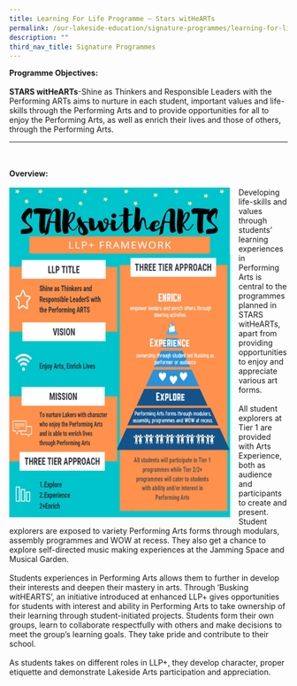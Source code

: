 ```yaml
---
title: Learning For Life Programme – Stars witHeARTs
permalink: /our-lakeside-education/signature-programmes/learning-for-life-programme-stars-withearts/
description: ""
third_nav_title: Signature Programmes
---
```

<b>Programme Objectives:</b>
<br><br>
<b>STARS witHeARTs</b>-Shine as Thinkers and Responsible Leaders with the Performing ARTs aims to nurture in each student, important values and life-skills through the Performing Arts and to provide opportunities for all to enjoy the Performing Arts, as well as enrich their lives and those of others, through the Performing Arts.  
<hr><br><br>
<b>Overview:</b>
<br><br>
<img src="/images/Department/13LLP/LLP1.png" style="width: 400px; float: left; margin-right: 15px;">
Developing life-skills and values through students’ learning experiences in Performing Arts is central to the programmes planned in STARS witHeARTs, apart from providing opportunities to enjoy and appreciate various art forms.
<br><br>
All student explorers at Tier 1 are provided with Arts Experience, both as audience and participants to create and present. Student explorers are exposed to variety Performing Arts forms through modulars, assembly programmes and WOW at recess. They also get a chance to explore self-directed music making experiences at the Jamming Space and Musical Garden.  
<br><br>
Students experiences in Performing Arts allows them to further in develop their interests and deepen their mastery in arts. Through ‘Busking witHEARTS’, an initiative introduced at enhanced LLP+ gives opportunities for students with interest and ability in Performing Arts to take ownership of their learning through student-initiated projects. Students form their own groups, learn to collaborate respectfully with others and make decisions to meet the group’s learning goals. They take pride and contribute to their school. 
<br><br>
As students takes on different roles in LLP+, they develop character, proper etiquette and demonstrate Lakeside Arts participation and appreciation.
